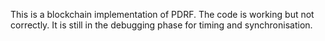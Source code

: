 This is a blockchain implementation of PDRF. The code is working but not correctly. It is still in the debugging phase for timing and synchronisation.
